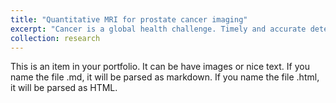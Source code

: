 ```yaml
---
title: "Quantitative MRI for prostate cancer imaging"
excerpt: "Cancer is a global health challenge. Timely and accurate detection and diagnosis, together with effective therapy monitoring are essential in the fight against cancer. Based on the established link between cancer and the formation of (neo)vessels to support tumor growth (angiogesis), several imaging modality have been developed to detect early angiogenic changes. Non-invasive, radiation-free ultrasound and MRI imaging are particularly interesting for angiogenesis imaging. However, mostly qualitative assessment is currently performed in the clinical routing, possibly missing important information hidden in these rich spatio-temporal imaging sets. In my research, I developed methods for quantification of MRI and US imaging, and extraction of effective cancer biomarkers. I strive to combine model-driven and data-driven approaches, to obtain interpretable, physics-based biomarkers for improving cancer diagnostics.  1<br/><img src='/images/mri_cover.jpg' width='300px' >"
collection: research
---
```


This is an item in your portfolio. It can be have images or nice text. If you name the file .md, it will be parsed as markdown. If you name the file .html, it will be parsed as HTML.
